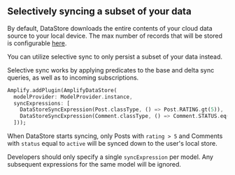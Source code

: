 ## Selectively syncing a subset of your data

By default, DataStore downloads the entire contents of your cloud data source to your local device.
The max number of records that will be stored is configurable [here](~/lib/datastore/conflict.md#custom-configuration).

You can utilize selective sync to only persist a subset of your data instead.

Selective sync works by applying predicates to the base and delta sync queries, as well as to incoming subscriptions.

```dart
Amplify.addPlugin(AmplifyDataStore(
  modelProvider: ModelProvider.instance,
  syncExpressions: [
    DataStoreSyncExpression(Post.classType, () => Post.RATING.gt(5)),
    DataStoreSyncExpression(Comment.classType, () => Comment.STATUS.eq('active'))
  ]));
```

When DataStore starts syncing, only Posts with `rating > 5` and Comments with `status` equal to `active` will be synced down to the user's local store.

<amplify-callout>

Developers should only specify a single `syncExpression` per model. Any subsequent expressions for the same model will be ignored.

</amplify-callout>
